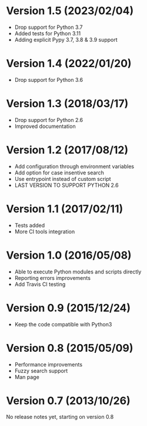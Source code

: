 Version 1.5 (2023/02/04)
===
  - Drop support for Python 3.7
  - Added tests for Python 3.11
  - Adding explicit Pypy 3.7, 3.8 & 3.9 support

Version 1.4 (2022/01/20)
===
  - Drop support for Python 3.6

Version 1.3 (2018/03/17)
===
  - Drop support for Python 2.6
  - Improved documentation

Version 1.2 (2017/08/12)
===
  - Add configuration through environment variables
  - Add option for case insentive search
  - Use entrypoint instead of custom script
  - LAST VERSION TO SUPPORT PYTHON 2.6

Version 1.1 (2017/02/11)
===
  - Tests added
  - More CI tools integration

Version 1.0 (2016/05/08)
===
  - Able to execute Python modules  and scripts directly
  - Reporting errors improvements
  - Add Travis CI testing

Version 0.9 (2015/12/24)
===

  - Keep the code compatible with Python3

Version 0.8 (2015/05/09)
===

  - Performance improvements
  - Fuzzy search support
  - Man page

Version 0.7 (2013/10/26)
===
No release notes yet, starting on version 0.8
